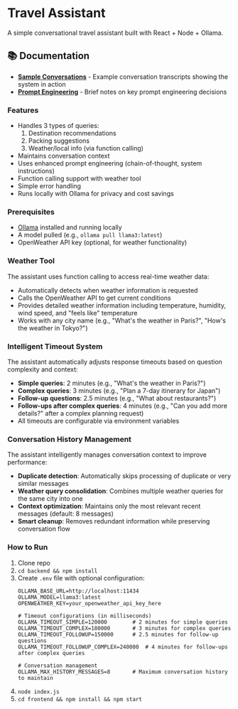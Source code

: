 # Travel Assistant

A simple conversational travel assistant built with React + Node + Ollama.

## 📚 Documentation
- **[Sample Conversations](docs/SYSTEM_DOCUMENTATION.md)** - Example conversation transcripts showing the system in action
- **[Prompt Engineering](docs/PROMPT_ENGINEERING_GUIDE.md)** - Brief notes on key prompt engineering decisions

### Features
- Handles 3 types of queries:
  1. Destination recommendations
  2. Packing suggestions
  3. Weather/local info (via function calling)
- Maintains conversation context
- Uses enhanced prompt engineering (chain-of-thought, system instructions)
- Function calling support with weather tool
- Simple error handling
- Runs locally with Ollama for privacy and cost savings

### Prerequisites
- [Ollama](https://ollama.ai/) installed and running locally
- A model pulled (e.g., `ollama pull llama3:latest`)
- OpenWeather API key (optional, for weather functionality)

### Weather Tool
The assistant uses function calling to access real-time weather data:
- Automatically detects when weather information is requested
- Calls the OpenWeather API to get current conditions
- Provides detailed weather information including temperature, humidity, wind speed, and "feels like" temperature
- Works with any city name (e.g., "What's the weather in Paris?", "How's the weather in Tokyo?")

### Intelligent Timeout System
The assistant automatically adjusts response timeouts based on question complexity and context:
- **Simple queries**: 2 minutes (e.g., "What's the weather in Paris?")
- **Complex queries**: 3 minutes (e.g., "Plan a 7-day itinerary for Japan")
- **Follow-up questions**: 2.5 minutes (e.g., "What about restaurants?")
- **Follow-ups after complex queries**: 4 minutes (e.g., "Can you add more details?" after a complex planning request)
- All timeouts are configurable via environment variables

### Conversation History Management
The assistant intelligently manages conversation context to improve performance:
- **Duplicate detection**: Automatically skips processing of duplicate or very similar messages
- **Weather query consolidation**: Combines multiple weather queries for the same city into one
- **Context optimization**: Maintains only the most relevant recent messages (default: 8 messages)
- **Smart cleanup**: Removes redundant information while preserving conversation flow

### How to Run
1. Clone repo
2. `cd backend && npm install`
3. Create `.env` file with optional configuration:
   ```
   OLLAMA_BASE_URL=http://localhost:11434
   OLLAMA_MODEL=llama3:latest
   OPENWEATHER_KEY=your_openweather_api_key_here
   
   # Timeout configurations (in milliseconds)
   OLLAMA_TIMEOUT_SIMPLE=120000        # 2 minutes for simple queries
   OLLAMA_TIMEOUT_COMPLEX=180000       # 3 minutes for complex queries
   OLLAMA_TIMEOUT_FOLLOWUP=150000      # 2.5 minutes for follow-up questions
   OLLAMA_TIMEOUT_FOLLOWUP_COMPLEX=240000  # 4 minutes for follow-ups after complex queries
   
   # Conversation management
   OLLAMA_MAX_HISTORY_MESSAGES=8       # Maximum conversation history to maintain
   ```
4. `node index.js`
5. `cd frontend && npm install && npm start`